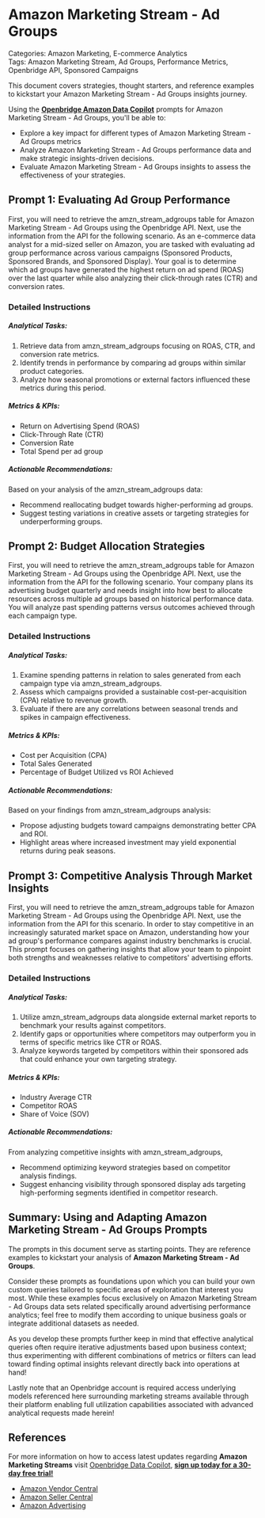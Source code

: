 # Amazon Marketing Stream - Ad Groups

Categories: Amazon Marketing, E-commerce Analytics  
Tags: Amazon Marketing Stream, Ad Groups, Performance Metrics, Openbridge API, Sponsored Campaigns

This document covers strategies, thought starters, and reference examples to kickstart your Amazon Marketing Stream - Ad Groups insights journey.

Using the <a href="https://chatgpt.com/g/g-Sg4qP7r3v-openbridge-data-copilot" target="_blank"><strong>Openbridge Amazon Data Copilot</strong></a> prompts for Amazon Marketing Stream - Ad Groups, you'll be able to:

- Explore a key impact for different types of Amazon Marketing Stream - Ad Groups metrics
- Analyze Amazon Marketing Stream - Ad Groups performance data and make strategic insights-driven decisions.
- Evaluate Amazon Marketing Stream - Ad Groups insights to assess the effectiveness of your strategies.

## Prompt 1: Evaluating Ad Group Performance 

First, you will need to retrieve the amzn_stream_adgroups table for Amazon Marketing Stream - Ad Groups using the Openbridge API. Next, use the information from the API for the following scenario. As an e-commerce data analyst for a mid-sized seller on Amazon, you are tasked with evaluating ad group performance across various campaigns (Sponsored Products, Sponsored Brands, and Sponsored Display). Your goal is to determine which ad groups have generated the highest return on ad spend (ROAS) over the last quarter while also analyzing their click-through rates (CTR) and conversion rates.

### Detailed Instructions 
##### Analytical Tasks:
1. Retrieve data from amzn_stream_adgroups focusing on ROAS, CTR, and conversion rate metrics.
2. Identify trends in performance by comparing ad groups within similar product categories.
3. Analyze how seasonal promotions or external factors influenced these metrics during this period.

##### Metrics & KPIs:
- Return on Advertising Spend (ROAS)
- Click-Through Rate (CTR)
- Conversion Rate
- Total Spend per ad group

##### Actionable Recommendations:
Based on your analysis of the amzn_stream_adgroups data:
- Recommend reallocating budget towards higher-performing ad groups.
- Suggest testing variations in creative assets or targeting strategies for underperforming groups.

## Prompt 2: Budget Allocation Strategies 

First, you will need to retrieve the amzn_stream_adgroups table for Amazon Marketing Stream - Ad Groups using the Openbridge API. Next, use the information from the API for the following scenario. Your company plans its advertising budget quarterly and needs insight into how best to allocate resources across multiple ad groups based on historical performance data. You will analyze past spending patterns versus outcomes achieved through each campaign type.

### Detailed Instructions 
##### Analytical Tasks:
1. Examine spending patterns in relation to sales generated from each campaign type via amzn_stream_adgroups.
2. Assess which campaigns provided a sustainable cost-per-acquisition (CPA) relative to revenue growth.
3. Evaluate if there are any correlations between seasonal trends and spikes in campaign effectiveness.

##### Metrics & KPIs:
- Cost per Acquisition (CPA)
- Total Sales Generated
- Percentage of Budget Utilized vs ROI Achieved

##### Actionable Recommendations:
Based on your findings from amzn_stream_adgroups analysis:
- Propose adjusting budgets toward campaigns demonstrating better CPA and ROI.
- Highlight areas where increased investment may yield exponential returns during peak seasons.

## Prompt 3: Competitive Analysis Through Market Insights 

First, you will need to retrieve the amzn_stream_adgroups table for Amazon Marketing Stream - Ad Groups using the Openbridge API. Next, use the information from the API for this scenario. In order to stay competitive in an increasingly saturated market space on Amazon, understanding how your ad group's performance compares against industry benchmarks is crucial. This prompt focuses on gathering insights that allow your team to pinpoint both strengths and weaknesses relative to competitors' advertising efforts.

### Detailed Instructions 
##### Analytical Tasks:
1. Utilize amzn_stream_adgroups data alongside external market reports to benchmark your results against competitors.
2. Identify gaps or opportunities where competitors may outperform you in terms of specific metrics like CTR or ROAS.
3. Analyze keywords targeted by competitors within their sponsored ads that could enhance your own targeting strategy.

##### Metrics & KPIs:
- Industry Average CTR
- Competitor ROAS
- Share of Voice (SOV)

##### Actionable Recommendations:
From analyzing competitive insights with amzn_stream_adgroups,
- Recommend optimizing keyword strategies based on competitor analysis findings.
- Suggest enhancing visibility through sponsored display ads targeting high-performing segments identified in competitor research.

## Summary: Using and Adapting Amazon Marketing Stream - Ad Groups Prompts  
The prompts in this document serve as starting points. They are reference examples to kickstart your analysis of **Amazon Marketing Stream - Ad Groups**.

Consider these prompts as foundations upon which you can build your own custom queries tailored to specific areas of exploration that interest you most. While these examples focus exclusively on Amazon Marketing Stream - Ad Groups data sets related specifically around advertising performance analytics; feel free to modify them according to unique business goals or integrate additional datasets as needed.

As you develop these prompts further keep in mind that effective analytical queries often require iterative adjustments based upon business context; thus experimenting with different combinations of metrics or filters can lead toward finding optimal insights relevant directly back into operations at hand!

Lastly note that an Openbridge account is required access underlying models referenced here surrounding marketing streams available through their platform enabling full utilization capabilities associated with advanced analytical requests made herein!

## References   
For more information on how to access latest updates regarding **Amazon Marketing Streams** visit <a href="https://chatgpt.com/g/g-Sg4qP7r3v-openbridge-data-copilot" target="_blank">Openbridge Data Copilot</a>, <a href="https://openbridge.com" target="_blank"><strong>sign up today for a 30-day free trial!</strong></a>

<ul>
<li><a href="https://www.openbridge.com/amazon-vendor-central/" target="_blank">Amazon Vendor Central</a></li>
<li><a href="https://www.openbridge.com/amazon-selling-partner/" target="_blank">Amazon Seller Central</a></li>
<li><a href="https://www.openbridge.com/amazon-advertising/" target="_blank">Amazon Advertising</a></li>
</ul>